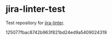 # jira-linter-test

Test repository for [jira-linter].

[jira-linter]: https://github.com/btwrk/action-jira-linter
125077fbac8742b963f821bd24ed9a5409024319

